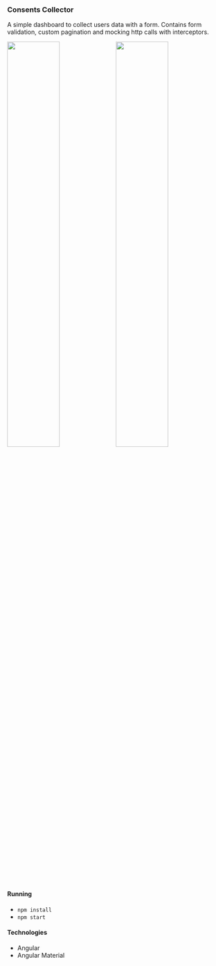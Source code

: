 ### Consents Collector

A simple dashboard to collect users data with a form. Contains form validation, custom pagination and mocking http calls with interceptors.

<p float="left">
  <img src="https://user-images.githubusercontent.com/33903713/79048737-765f2a00-7c1f-11ea-86f9-5dd463f12027.png" width="49%" />
  <img src="https://user-images.githubusercontent.com/33903713/79048747-85de7300-7c1f-11ea-9439-cd7620c70021.png" width="49%" /> 
</p>

&nbsp;
&nbsp;
&nbsp;

#### Running

- `npm install`
- `npm start`

#### Technologies

- Angular
- Angular Material
